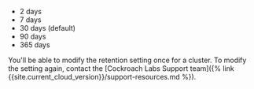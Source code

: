 - 2 days
- 7 days
- 30 days (default)
- 90 days
- 365 days

You'll be able to modify the retention setting once for a cluster. To modify the setting again, contact the [Cockroach Labs Support team]({% link {{site.current_cloud_version}}/support-resources.md %}).
